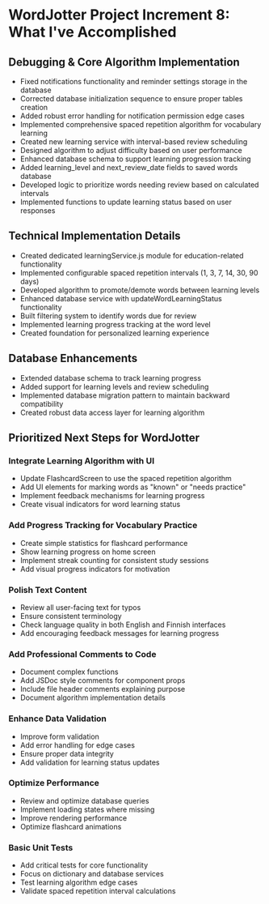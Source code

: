 # WordJotter Project Increment 8: What I've Accomplished

## Debugging & Core Algorithm Implementation

- Fixed notifications functionality and reminder settings storage in the database
- Corrected database initialization sequence to ensure proper tables creation
- Added robust error handling for notification permission edge cases
- Implemented comprehensive spaced repetition algorithm for vocabulary learning
- Created new learning service with interval-based review scheduling
- Designed algorithm to adjust difficulty based on user performance
- Enhanced database schema to support learning progression tracking
- Added learning_level and next_review_date fields to saved words database
- Developed logic to prioritize words needing review based on calculated intervals
- Implemented functions to update learning status based on user responses

## Technical Implementation Details

- Created dedicated learningService.js module for education-related functionality
- Implemented configurable spaced repetition intervals (1, 3, 7, 14, 30, 90 days)
- Developed algorithm to promote/demote words between learning levels
- Enhanced database service with updateWordLearningStatus functionality
- Built filtering system to identify words due for review
- Implemented learning progress tracking at the word level
- Created foundation for personalized learning experience

## Database Enhancements

- Extended database schema to track learning progress
- Added support for learning levels and review scheduling
- Implemented database migration pattern to maintain backward compatibility
- Created robust data access layer for learning algorithm

## Prioritized Next Steps for WordJotter

### Integrate Learning Algorithm with UI

- Update FlashcardScreen to use the spaced repetition algorithm
- Add UI elements for marking words as "known" or "needs practice"
- Implement feedback mechanisms for learning progress
- Create visual indicators for word learning status

### Add Progress Tracking for Vocabulary Practice

- Create simple statistics for flashcard performance
- Show learning progress on home screen
- Implement streak counting for consistent study sessions
- Add visual progress indicators for motivation

### Polish Text Content

- Review all user-facing text for typos
- Ensure consistent terminology
- Check language quality in both English and Finnish interfaces
- Add encouraging feedback messages for learning progress

### Add Professional Comments to Code

- Document complex functions
- Add JSDoc style comments for component props
- Include file header comments explaining purpose
- Document algorithm implementation details

### Enhance Data Validation

- Improve form validation
- Add error handling for edge cases
- Ensure proper data integrity
- Add validation for learning status updates

### Optimize Performance

- Review and optimize database queries
- Implement loading states where missing
- Improve rendering performance
- Optimize flashcard animations

### Basic Unit Tests

- Add critical tests for core functionality
- Focus on dictionary and database services
- Test learning algorithm edge cases
- Validate spaced repetition interval calculations
